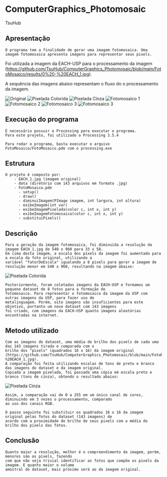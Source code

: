 # ComputerGraphics_Photomosaic

TsuHub

## Apresentação

<p align="left">

	O programa tem a finalidade de gerar uma imagem fotomosaica. Uma imagem fotomosaica apresenta imagens para representar seus pixels.
  Foi utilizada a imagem da EACH-USP para o processamento da imagem (https://github.com/TsuHub/ComputerGraphics_Photomosaic/blob/main/FotoMosaico/results/0%20-%20EACH_1.jpg).

  A sequência das imagens abaixo representam o fluxo do o processamento da imagem.
  
</p>

![Original](https://github.com/TsuHub/ComputerGraphics_Photomosaic/blob/main/FotoMosaico/results/0%20-%20EACH_1.jpg?raw=true)
![Pixelada Colorida](https://github.com/TsuHub/ComputerGraphics_Photomosaic/blob/main/FotoMosaico/results/0.1%20-%20ImagemPixeladaColorida.jpg?raw=true)
![Pixelada Cinza](https://github.com/TsuHub/ComputerGraphics_Photomosaic/blob/main/FotoMosaico/results/0.2%20-%20ImagemPixeladaCinza.jpg?raw=true)
![Fotomosaico 1](https://github.com/TsuHub/ComputerGraphics_Photomosaic/blob/main/FotoMosaico/results/0.3%20-%20Imagem%20Fotomosaica%201.jpg?raw=true)
![Fotomosaico 2](https://github.com/TsuHub/ComputerGraphics_Photomosaic/blob/main/FotoMosaico/results/Imagem%20Fotomosaica%205.jpg?raw=true)
![Fotomosaico 3](https://github.com/TsuHub/ComputerGraphics_Photomosaic/blob/main/FotoMosaico/results/Imagem%20Fotomosaica%206%20-%20Pixel%20aumentado%20em%208%20vezes.jpeg?raw=true)
![Fotomosaico 3](https://github.com/TsuHub/ComputerGraphics_Photomosaic/blob/main/FotoMosaico/results/Imagem%20Fotomosaica%207%20-%20Pixel%20aumentado%20em%204%20vezes.jpeg?raw=true)

## Execução do programa

<p align="left">

	É necessário possuir o Processing para executar o programa.
 	Para este projeto, foi utilizado o Processing 3.5.4
	
	Para rodar o programa, basta executar o arquivo FotoMosaico/FotoMosaico.pde com o processing.exe
	
</p>

## Estrutura

<p align="left">

	O projeto é composto por:
	    - EACH_1.jpg (imagem original)
	    - data (diretório com 143 arquivos em formato .jpg)
	    - FotoMosaico.pde
	      - setup()
	      - draw()
	      - diminuiImagem(PImage imagem, int largura, int altura)
	      - exibeImagem(int var)
	      - exibeImagemPixelada(color c, int x, int y)
	      - exibeImagemFotomosaica(color c, int x, int y)
	      - substituiPixels()

</p>

## Descrição

<p align="left">

	Para a geração da imagem fotomosaica, foi diminuída a resolução da imagem EACH_1.jpg de 540 x 960 para 33 x 58.
	Em cima desta imagem, a escala dos pixels da imagem foi aumentada para a escala da foto original, utilizando a
	variável "fatorDeEscala" igualando a 8 pixels para gerar a imagem de resolução menor em 540 x 960, resultando na imagem abaixo:
  
  ![Pixelada Colorida](https://github.com/TsuHub/ComputerGraphics_Photomosaic/blob/main/FotoMosaico/results/0.1%20-%20ImagemPixeladaColorida.jpg?raw=true)
  
	Posteriormente, foram coletadas imagens da EACH-USP e formamos um pequeno dataset de 8 fotos para a formação do
	fotomosaico. Para representar o fotomosaico da imagem da USP com outras imagens da USP, para fazer uso de
	metalinguagem. Porém, oito imagens são insuficientes para este objetivo, portanto um novo dataset com 143 imagens
	foi criado, com imagens da EACH-USP quanto imagens aleatórias encontradas na internet.

</p>


## Metodo utilizado

<p align="left">

	Com as imagens do dataset, uma média de brilho dos pixels de cada uma das 143 imagens tirada e comparada com o
	brilho dos "pixels" (quadrados 16 x 16) da imagem original (https://github.com/TsuHub/ComputerGraphics_Photomosaic/blob/main/FotoMosaico/results/0%20-%20EACH_1.jpg).
	A comparação foi feita utilizando escalas de tons de preto e branco das imagens do dataset e da imagem original.
	Copiada a imagem pixelada, foi passada uma cópia em escala preto e branco (tons de cinza), obtendo o resultado abaixo:
  
  ![Pixelada Cinza](https://github.com/TsuHub/ComputerGraphics_Photomosaic/blob/main/FotoMosaico/results/0.2%20-%20ImagemPixeladaCinza.jpg?raw=true)
  
	Assim, a comparação vai de 0 a 255 em um único canal de cores, diminuindo em 3 vezes o processamento, comparado
	ao uso dos canais RGB.
  
	O passo seguinte foi substituir os quadrados 16 x 16 da imagem original pelas fotos do dataset (143 imagens) de
	acordo com a proximidade de brilho de seus pixels com a média do brilho dos pixels das fotos.
  
</p>


## Conclusão

<p align="left">

	Quanto maior a resolução, melhor é o compreendimento da imagem, porém, menores são os pixels, fazendo
	com que não seja trivial identificar as fotos que compõe os pixels da imagem. E quanto maior o volume
	amostral do dataset, mais próximo será ao da imagem original.
  
</p>
